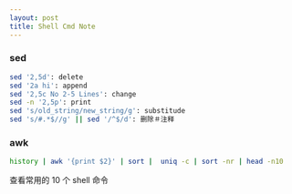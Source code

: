 ```yaml
---
layout: post
title: Shell Cmd Note
---
```


### sed 

  ```sh
  sed '2,5d': delete
  sed '2a hi': append
  sed '2,5c No 2-5 Lines': change
  sed -n '2,5p': print
  sed 's/old_string/new_string/g': substitude
  sed 's/#.*$//g' || sed '/^$/d': 删除＃注释
  ```

### awk

  ```sh
  history | awk '{print $2}' | sort |  uniq -c | sort -nr | head -n10
  ```
  查看常用的 10 个 shell 命令



